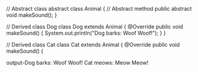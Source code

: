 // Abstract class
abstract class Animal {
    // Abstract method
    public abstract void makeSound();
}

// Derived class Dog
class Dog extends Animal {
    @Override
    public void makeSound() {
        System.out.println("Dog barks: Woof Woof!");
    }
}

// Derived class Cat
class Cat extends Animal {
    @Override
    public void makeSound() {


output-Dog barks: Woof Woof!
Cat meows: Meow Meow!
